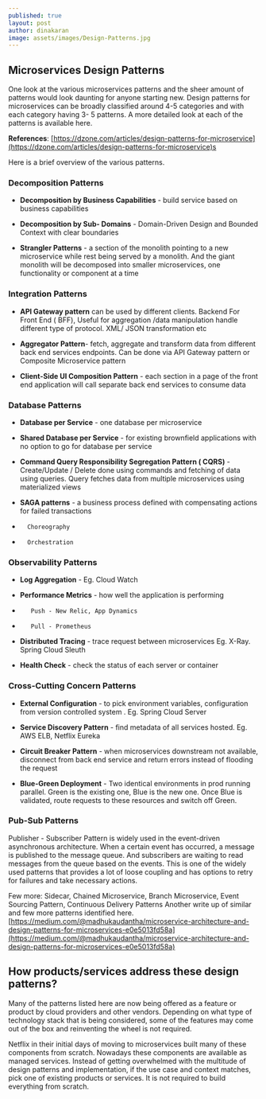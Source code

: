 ```yaml
---
published: true
layout: post
author: dinakaran
image: assets/images/Design-Patterns.jpg
---
```

## Microservices Design Patterns

One look at the various microservices patterns and the sheer amount of patterns would look daunting for anyone starting new. Design patterns for microservices can be broadly classified around 4-5 categories and with each category having 3- 5 patterns. A more detailed look at each of the patterns is available here. 

**References**: [https://dzone.com/articles/design-patterns-for-microservice](https://dzone.com/articles/design-patterns-for-microservice)s

Here is a brief overview of the various patterns.

### Decomposition Patterns

- **Decomposition by Business Capabilities** - build service based on business capabilities

- **Decomposition by Sub- Domains** - Domain-Driven Design and Bounded Context with clear boundaries

- **Strangler Patterns** - a section of the monolith pointing to a new microservice while rest being served by a monolith. And the giant monolith will be decomposed into smaller microservices,  one functionality or component at a time

### Integration Patterns

- **API Gateway pattern**
	 can be used by different clients. Backend For Front End ( BFF),
 	Useful for aggregation /data  manipulation
 	handle different type of protocol. XML/ JSON transformation etc
    
- **Aggregator Pattern**- fetch, aggregate and transform data from different back end services endpoints. Can be done via API Gateway pattern or Composite Microservice pattern

- **Client-Side UI Composition Pattern** - each section in a page of the front end application will call separate back end services to consume data

### Database Patterns

- **Database per Service** - one database per microservice

- **Shared Database per Service** - for existing brownfield applications with no option to go for database per service

- **Command Query Responsibility Segregation Pattern ( CQRS)** - Create/Update / Delete done using commands and fetching of data using queries. Query fetches data from multiple microservices using materialized views

- **SAGA patterns** - a business process defined with compensating actions for failed transactions
- 		Choreography
- 		Orchestration

### Observability Patterns

- **Log Aggregation** - Eg. Cloud Watch

- **Performance Metrics** - how well the application is performing
-	 	 Push - New Relic, App Dynamics
-		 Pull - Prometheus

- **Distributed Tracing** - trace request between microservices Eg. X-Ray. Spring Cloud Sleuth

- **Health Check** - check the status of each server or container

### Cross-Cutting Concern Patterns

- **External Configuration** - to pick environment variables, configuration from version controlled system . Eg. Spring Cloud Server

- **Service Discovery Pattern** - find metadata of all services hosted. Eg. AWS ELB, Netflix Eureka

- **Circuit Breaker Pattern** - when microservices downstream not available, disconnect from back end service and return errors instead of flooding the request

- **Blue-Green Deployment** - Two identical environments in prod running parallel. Green is the existing one, Blue is the new one. Once Blue is validated, route requests to these resources and switch off Green.

### Pub-Sub Patterns

Publisher - Subscriber Pattern is widely used in the event-driven asynchronous architecture. When a certain event has occurred, a message is published to the message queue. And subscribers are waiting to read messages from the queue based on the events. This is one of the widely used patterns that provides a lot of loose coupling and has options to retry for failures and take necessary actions.


Few more: Sidecar, Chained Microservice, Branch Microservice, Event Sourcing Pattern, Continuous Delivery Patterns
Another write up of similar and few more patterns identified here. 
[https://medium.com/@madhukaudantha/microservice-architecture-and-design-patterns-for-microservices-e0e5013fd58a](https://medium.com/@madhukaudantha/microservice-architecture-and-design-patterns-for-microservices-e0e5013fd58a)

## How products/services address these design patterns?

Many of the patterns listed here are now being offered as a feature or product by cloud providers and other vendors. Depending on what type of technology stack that is being considered, some of the features may come out of the box and reinventing the wheel is not required. 

Netflix in their initial days of moving to microservices built many of these components from scratch. Nowadays these components are available as managed services. Instead of getting overwhelmed with the multitude of design patterns and implementation, if the use case and context matches, pick one of existing products or services. It is not required to build everything from scratch.


